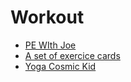 # Workout

* [PE WIth Joe](https://www.thebodycoach.com/blog/pe-with-joe-1254.html)
* [A set of exercice cards](../_files/visual_aid_cards_move-to_improve_elementary.pdf)
* [Yoga Cosmic Kid](https://www.cosmickids.com/)

